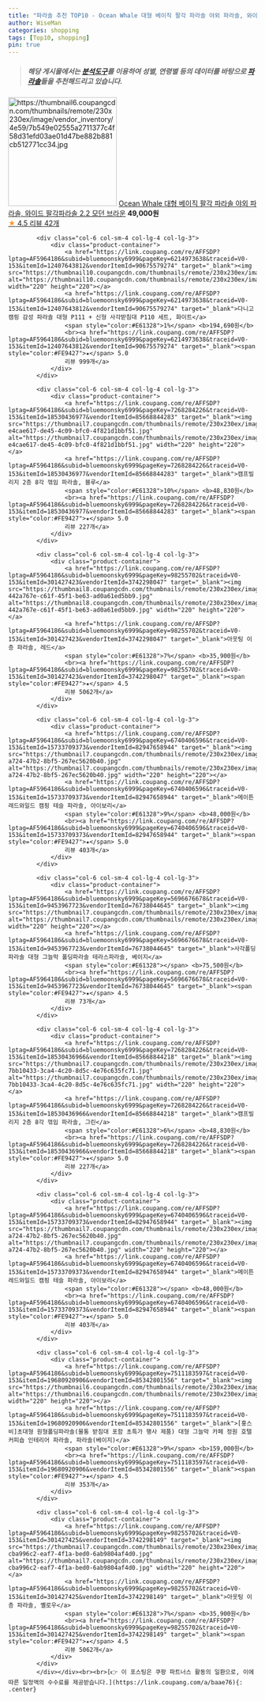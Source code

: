 ```yaml
---
title: "파라솔 추천 TOP10 - Ocean Whale 대형 베이직 팔각 파라솔 야외 파라솔, 와이드 팔각파라솔 2.2 모던 브라운"
author: WiseMan
categories: shopping
tags: [Top10, shopping]
pin: true
---
```


> ##### 해당 게시물에서는 [**분석도구**](https://itemscout.io/)를 이용하여 **성별**, **연령별** 등의 데이터를 바탕으로 [**파라솔**](https://link.coupang.com/a/baae76)들을 추천해드리고 있습니다.
<div class="container"><div class="row">
            <div class="col-6 col-sm-4 col-lg-4 col-lg-3">
                <div class="product-container">
                    <a href="https://link.coupang.com/re/AFFSDP?lptag=AF5964186&subid=bluemoonsky6999&pageKey=7460738282&traceid=V0-153&itemId=22699933026&vendorItemId=89735565843" target="_blank"><img src="https://thumbnail6.coupangcdn.com/thumbnails/remote/230x230ex/image/vendor_inventory/4e59/7b549e02555a2711377c4f58d31efd03ae01d47be882b881cb512771cc34.jpg" alt="https://thumbnail6.coupangcdn.com/thumbnails/remote/230x230ex/image/vendor_inventory/4e59/7b549e02555a2711377c4f58d31efd03ae01d47be882b881cb512771cc34.jpg" width="220" height="220"></a>
                    <a href="https://link.coupang.com/re/AFFSDP?lptag=AF5964186&subid=bluemoonsky6999&pageKey=7460738282&traceid=V0-153&itemId=22699933026&vendorItemId=89735565843" target="_blank">Ocean Whale 대형 베이직 팔각 파라솔 야외 파라솔, 와이드 팔각파라솔 2.2 모던 브라운</a>
                    <span style="color:#E61328"></span> <b>49,000원</b>
                    <br><a href="https://link.coupang.com/re/AFFSDP?lptag=AF5964186&subid=bluemoonsky6999&pageKey=7460738282&traceid=V0-153&itemId=22699933026&vendorItemId=89735565843" target="_blank"><span style="color:#FE9427">★</span> 4.5
                    리뷰 42개</a>
                </div>
            </div>
            
            <div class="col-6 col-sm-4 col-lg-4 col-lg-3">
                <div class="product-container">
                    <a href="https://link.coupang.com/re/AFFSDP?lptag=AF5964186&subid=bluemoonsky6999&pageKey=6214973638&traceid=V0-153&itemId=12407643812&vendorItemId=90675579274" target="_blank"><img src="https://thumbnail10.coupangcdn.com/thumbnails/remote/230x230ex/image/vendor_inventory/89a1/3c86a19a95323bcb5906020d6315f81fc3af90a1b52a4864e5edced8d5c4.jpg" alt="https://thumbnail10.coupangcdn.com/thumbnails/remote/230x230ex/image/vendor_inventory/89a1/3c86a19a95323bcb5906020d6315f81fc3af90a1b52a4864e5edced8d5c4.jpg" width="220" height="220"></a>
                    <a href="https://link.coupang.com/re/AFFSDP?lptag=AF5964186&subid=bluemoonsky6999&pageKey=6214973638&traceid=V0-153&itemId=12407643812&vendorItemId=90675579274" target="_blank">다니고 캠핑 감성 파라솔 대형 P111 + 신형 사각받침대 P110 세트, 화이트</a>
                    <span style="color:#E61328">1%</span> <b>194,690원</b>
                    <br><a href="https://link.coupang.com/re/AFFSDP?lptag=AF5964186&subid=bluemoonsky6999&pageKey=6214973638&traceid=V0-153&itemId=12407643812&vendorItemId=90675579274" target="_blank"><span style="color:#FE9427">★</span> 5.0
                    리뷰 999개</a>
                </div>
            </div>
            
            <div class="col-6 col-sm-4 col-lg-4 col-lg-3">
                <div class="product-container">
                    <a href="https://link.coupang.com/re/AFFSDP?lptag=AF5964186&subid=bluemoonsky6999&pageKey=7268284226&traceid=V0-153&itemId=18530436977&vendorItemId=85668844283" target="_blank"><img src="https://thumbnail7.coupangcdn.com/thumbnails/remote/230x230ex/image/retail/images/1740605464426075-e4cae617-de45-4c09-bfc0-4f821d1bbf51.jpg" alt="https://thumbnail7.coupangcdn.com/thumbnails/remote/230x230ex/image/retail/images/1740605464426075-e4cae617-de45-4c09-bfc0-4f821d1bbf51.jpg" width="220" height="220"></a>
                    <a href="https://link.coupang.com/re/AFFSDP?lptag=AF5964186&subid=bluemoonsky6999&pageKey=7268284226&traceid=V0-153&itemId=18530436977&vendorItemId=85668844283" target="_blank">캠프빌리지 2층 8각 꺾임 파라솔, 블루</a>
                    <span style="color:#E61328">10%</span> <b>48,830원</b>
                    <br><a href="https://link.coupang.com/re/AFFSDP?lptag=AF5964186&subid=bluemoonsky6999&pageKey=7268284226&traceid=V0-153&itemId=18530436977&vendorItemId=85668844283" target="_blank"><span style="color:#FE9427">★</span> 5.0
                    리뷰 227개</a>
                </div>
            </div>
            
            <div class="col-6 col-sm-4 col-lg-4 col-lg-3">
                <div class="product-container">
                    <a href="https://link.coupang.com/re/AFFSDP?lptag=AF5964186&subid=bluemoonsky6999&pageKey=98255702&traceid=V0-153&itemId=301427423&vendorItemId=3742298047" target="_blank"><img src="https://thumbnail8.coupangcdn.com/thumbnails/remote/230x230ex/image/retail/images/1247403426227403-442a767e-c61f-45f1-be63-ad0a61ed5bb9.jpg" alt="https://thumbnail8.coupangcdn.com/thumbnails/remote/230x230ex/image/retail/images/1247403426227403-442a767e-c61f-45f1-be63-ad0a61ed5bb9.jpg" width="220" height="220"></a>
                    <a href="https://link.coupang.com/re/AFFSDP?lptag=AF5964186&subid=bluemoonsky6999&pageKey=98255702&traceid=V0-153&itemId=301427423&vendorItemId=3742298047" target="_blank">아웃팅 이층 파라솔, 레드</a>
                    <span style="color:#E61328">7%</span> <b>35,900원</b>
                    <br><a href="https://link.coupang.com/re/AFFSDP?lptag=AF5964186&subid=bluemoonsky6999&pageKey=98255702&traceid=V0-153&itemId=301427423&vendorItemId=3742298047" target="_blank"><span style="color:#FE9427">★</span> 4.5
                    리뷰 5062개</a>
                </div>
            </div>
            
            <div class="col-6 col-sm-4 col-lg-4 col-lg-3">
                <div class="product-container">
                    <a href="https://link.coupang.com/re/AFFSDP?lptag=AF5964186&subid=bluemoonsky6999&pageKey=6740406596&traceid=V0-153&itemId=15733709373&vendorItemId=82947658944" target="_blank"><img src="https://thumbnail7.coupangcdn.com/thumbnails/remote/230x230ex/image/retail/images/2022/08/29/11/9/3dbc7006-a724-47b2-8bf5-267ec5620b40.jpg" alt="https://thumbnail7.coupangcdn.com/thumbnails/remote/230x230ex/image/retail/images/2022/08/29/11/9/3dbc7006-a724-47b2-8bf5-267ec5620b40.jpg" width="220" height="220"></a>
                    <a href="https://link.coupang.com/re/AFFSDP?lptag=AF5964186&subid=bluemoonsky6999&pageKey=6740406596&traceid=V0-153&itemId=15733709373&vendorItemId=82947658944" target="_blank">메이튼 레드와일드 캠핑 테슬 파라솔, 아이보리</a>
                    <span style="color:#E61328">9%</span> <b>48,000원</b>
                    <br><a href="https://link.coupang.com/re/AFFSDP?lptag=AF5964186&subid=bluemoonsky6999&pageKey=6740406596&traceid=V0-153&itemId=15733709373&vendorItemId=82947658944" target="_blank"><span style="color:#FE9427">★</span> 5.0
                    리뷰 403개</a>
                </div>
            </div>
            
            <div class="col-6 col-sm-4 col-lg-4 col-lg-3">
                <div class="product-container">
                    <a href="https://link.coupang.com/re/AFFSDP?lptag=AF5964186&subid=bluemoonsky6999&pageKey=5696676678&traceid=V0-153&itemId=9453967723&vendorItemId=76738044645" target="_blank"><img src="https://thumbnail7.coupangcdn.com/thumbnails/remote/230x230ex/image/vendor_inventory/f58e/4ae9b0c88c7a27363114c5d023ca386b2303f78aba7d983150844e6258fe.jpg" alt="https://thumbnail7.coupangcdn.com/thumbnails/remote/230x230ex/image/vendor_inventory/f58e/4ae9b0c88c7a27363114c5d023ca386b2303f78aba7d983150844e6258fe.jpg" width="220" height="220"></a>
                    <a href="https://link.coupang.com/re/AFFSDP?lptag=AF5964186&subid=bluemoonsky6999&pageKey=5696676678&traceid=V0-153&itemId=9453967723&vendorItemId=76738044645" target="_blank">사각폴딩파라솔 대형 그늘막 폴딩파라솔 테라스파라솔, 베이지</a>
                    <span style="color:#E61328"></span> <b>75,500원</b>
                    <br><a href="https://link.coupang.com/re/AFFSDP?lptag=AF5964186&subid=bluemoonsky6999&pageKey=5696676678&traceid=V0-153&itemId=9453967723&vendorItemId=76738044645" target="_blank"><span style="color:#FE9427">★</span> 4.5
                    리뷰 73개</a>
                </div>
            </div>
            
            <div class="col-6 col-sm-4 col-lg-4 col-lg-3">
                <div class="product-container">
                    <a href="https://link.coupang.com/re/AFFSDP?lptag=AF5964186&subid=bluemoonsky6999&pageKey=7268284226&traceid=V0-153&itemId=18530436966&vendorItemId=85668844218" target="_blank"><img src="https://thumbnail7.coupangcdn.com/thumbnails/remote/230x230ex/image/retail/images/1740525231487974-7bb10433-3ca4-4c20-8d5c-4e76c635fc71.jpg" alt="https://thumbnail7.coupangcdn.com/thumbnails/remote/230x230ex/image/retail/images/1740525231487974-7bb10433-3ca4-4c20-8d5c-4e76c635fc71.jpg" width="220" height="220"></a>
                    <a href="https://link.coupang.com/re/AFFSDP?lptag=AF5964186&subid=bluemoonsky6999&pageKey=7268284226&traceid=V0-153&itemId=18530436966&vendorItemId=85668844218" target="_blank">캠프빌리지 2층 8각 꺾임 파라솔, 그린</a>
                    <span style="color:#E61328">6%</span> <b>48,830원</b>
                    <br><a href="https://link.coupang.com/re/AFFSDP?lptag=AF5964186&subid=bluemoonsky6999&pageKey=7268284226&traceid=V0-153&itemId=18530436966&vendorItemId=85668844218" target="_blank"><span style="color:#FE9427">★</span> 5.0
                    리뷰 227개</a>
                </div>
            </div>
            
            <div class="col-6 col-sm-4 col-lg-4 col-lg-3">
                <div class="product-container">
                    <a href="https://link.coupang.com/re/AFFSDP?lptag=AF5964186&subid=bluemoonsky6999&pageKey=6740406596&traceid=V0-153&itemId=15733709373&vendorItemId=82947658944" target="_blank"><img src="https://thumbnail7.coupangcdn.com/thumbnails/remote/230x230ex/image/retail/images/2022/08/29/11/9/3dbc7006-a724-47b2-8bf5-267ec5620b40.jpg" alt="https://thumbnail7.coupangcdn.com/thumbnails/remote/230x230ex/image/retail/images/2022/08/29/11/9/3dbc7006-a724-47b2-8bf5-267ec5620b40.jpg" width="220" height="220"></a>
                    <a href="https://link.coupang.com/re/AFFSDP?lptag=AF5964186&subid=bluemoonsky6999&pageKey=6740406596&traceid=V0-153&itemId=15733709373&vendorItemId=82947658944" target="_blank">메이튼 레드와일드 캠핑 테슬 파라솔, 아이보리</a>
                    <span style="color:#E61328"></span> <b>48,000원</b>
                    <br><a href="https://link.coupang.com/re/AFFSDP?lptag=AF5964186&subid=bluemoonsky6999&pageKey=6740406596&traceid=V0-153&itemId=15733709373&vendorItemId=82947658944" target="_blank"><span style="color:#FE9427">★</span> 5.0
                    리뷰 403개</a>
                </div>
            </div>
            
            <div class="col-6 col-sm-4 col-lg-4 col-lg-3">
                <div class="product-container">
                    <a href="https://link.coupang.com/re/AFFSDP?lptag=AF5964186&subid=bluemoonsky6999&pageKey=7511183597&traceid=V0-153&itemId=19680920906&vendorItemId=85342801556" target="_blank"><img src="https://thumbnail6.coupangcdn.com/thumbnails/remote/230x230ex/image/vendor_inventory/1c54/53ff92bdeb2010ffb570f345fd9c4dc5a5d392cb5573090a9f1c5b349b9d.jpg" alt="https://thumbnail6.coupangcdn.com/thumbnails/remote/230x230ex/image/vendor_inventory/1c54/53ff92bdeb2010ffb570f345fd9c4dc5a5d392cb5573090a9f1c5b349b9d.jpg" width="220" height="220"></a>
                    <a href="https://link.coupang.com/re/AFFSDP?lptag=AF5964186&subid=bluemoonsky6999&pageKey=7511183597&traceid=V0-153&itemId=19680920906&vendorItemId=85342801556" target="_blank">[홍스비]초대형 원형폴딩파라솔(물통 받침대 포함 초특가 행사 제품) 대형 그늘막 카페 정원 호텔 커피숍 인테리어 파라솔, 파라솔(베이지)</a>
                    <span style="color:#E61328">9%</span> <b>159,000원</b>
                    <br><a href="https://link.coupang.com/re/AFFSDP?lptag=AF5964186&subid=bluemoonsky6999&pageKey=7511183597&traceid=V0-153&itemId=19680920906&vendorItemId=85342801556" target="_blank"><span style="color:#FE9427">★</span> 4.5
                    리뷰 353개</a>
                </div>
            </div>
            
            <div class="col-6 col-sm-4 col-lg-4 col-lg-3">
                <div class="product-container">
                    <a href="https://link.coupang.com/re/AFFSDP?lptag=AF5964186&subid=bluemoonsky6999&pageKey=98255702&traceid=V0-153&itemId=301427425&vendorItemId=3742298149" target="_blank"><img src="https://thumbnail7.coupangcdn.com/thumbnails/remote/230x230ex/image/retail/images/1247403515495919-cba996c2-eaf7-4f1a-bed0-6ab9804af4d0.jpg" alt="https://thumbnail7.coupangcdn.com/thumbnails/remote/230x230ex/image/retail/images/1247403515495919-cba996c2-eaf7-4f1a-bed0-6ab9804af4d0.jpg" width="220" height="220"></a>
                    <a href="https://link.coupang.com/re/AFFSDP?lptag=AF5964186&subid=bluemoonsky6999&pageKey=98255702&traceid=V0-153&itemId=301427425&vendorItemId=3742298149" target="_blank">아웃팅 이층 파라솔, 옐로우</a>
                    <span style="color:#E61328">7%</span> <b>35,900원</b>
                    <br><a href="https://link.coupang.com/re/AFFSDP?lptag=AF5964186&subid=bluemoonsky6999&pageKey=98255702&traceid=V0-153&itemId=301427425&vendorItemId=3742298149" target="_blank"><span style="color:#FE9427">★</span> 4.5
                    리뷰 5062개</a>
                </div>
            </div>
            </div></div><br><br>[👉 이 포스팅은 쿠팡 파트너스 활동의 일환으로, 이에 따른 일정액의 수수료를 제공받습니다.](https://link.coupang.com/a/baae76){: .center}